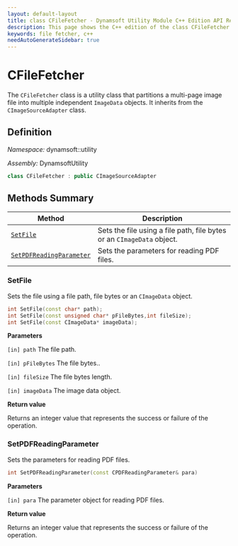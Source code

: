 ```yaml
---
layout: default-layout
title: class CFileFetcher - Dynamsoft Utility Module C++ Edition API Reference
description: This page shows the C++ edition of the class CFileFetcher in Dynamsoft Utility Module.
keywords: file fetcher, c++
needAutoGenerateSidebar: true
---
```


# CFileFetcher

The `CFileFetcher` class is a utility class that partitions a multi-page image file into multiple independent `ImageData` objects. It inherits from the `CImageSourceAdapter` class.

## Definition

*Namespace:* dynamsoft::utility

*Assembly:* DynamsoftUtility

```cpp
class CFileFetcher : public CImageSourceAdapter
```

## Methods Summary

| Method | Description |
|--------|-------------|
| [`SetFile`](#setfile) | Sets the file using a file path, file bytes or an `CImageData` object. |
| [`SetPDFReadingParameter`](#setpdfreadingparameter) | Sets the parameters for reading PDF files. |

### SetFile

Sets the file using a file path, file bytes or an `CImageData` object.

```cpp
int SetFile(const char* path);
int SetFile(const unsigned char* pFileBytes,int fileSize);
int SetFile(const CImageData* imageData);
```

**Parameters**

`[in] path` The file path.

`[in] pFileBytes`  The file bytes..

`[in] fileSize` The file bytes length.

`[in] imageData` The image data object.

**Return value**

Returns an integer value that represents the success or failure of the operation.

### SetPDFReadingParameter

Sets the parameters for reading PDF files.

```cpp
int SetPDFReadingParameter(const CPDFReadingParameter& para)
```

**Parameters**

`[in] para` The parameter object for reading PDF files.

**Return value**

Returns an integer value that represents the success or failure of the operation.
